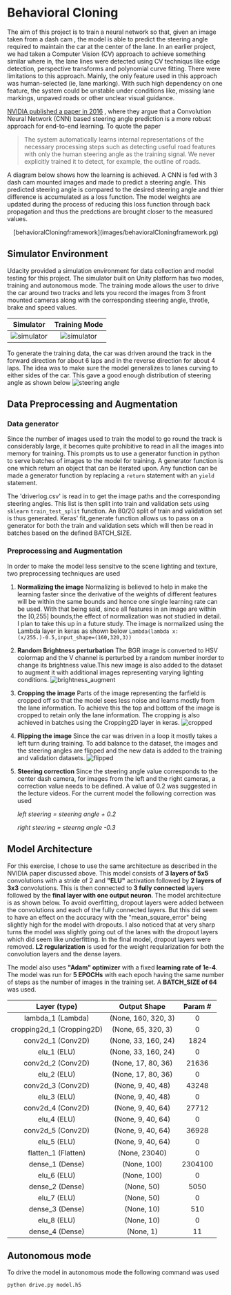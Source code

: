 
# Behavioral Cloning

The aim of this project is to train a neural network so that, given an image taken from a dash cam , 
the model is able to predict the steering angle required to maintain the car at the center of the lane. 
In an earlier project, we had taken a Computer Vision (CV) approach to achieve something similar where in, 
the lane lines were detected using CV techniqus like edge detection, perspective transforms and polynomial curve fitting. 
There were limitations to this approach. Mainly, the only feature used in this approach was human-selected (ie, lane marking). 
With such high dependency on one feature, the system could be unstable under conditions like, missing lane markings, unpaved roads or other
unclear visual guidance. 

[NVIDIA published a paper in 2016](https://images.nvidia.com/content/tegra/automotive/images/2016/solutions/pdf/end-to-end-dl-using-px.pdf) ,
where they argue that a Convolution Neural Network (CNN) based steering angle prediction is a more robust approach for end-to-end 
learning. To quote the paper 

> The system automatically learns internal representations of the necessary processing steps such as detecting useful road features with only the human steering angle
as the training signal. We never explicitly trained it to detect, for example, the outline of roads.

A diagram below shows how the learning is achieved. A CNN is fed with 3 dash cam mounted images and made to predict a steering angle. 
This predicted steering angle is compared to the desired steering angle and thier difference is accumulated as a loss function.
The model weights are updated during the process of reducing this loss function through back propagation and thus the predctions are brought closer to 
the measured values. 

<center> 
[behavioralCloningframework](images/behavioralCloningframework.pg)
</center>

## Simulator Environment

Udacity provided a simulation environment for data collection and model testing for this project. The simulator built on Unity platform
has two modes, training and autonomous mode. The training mode allows the user to drive the car around two tracks and lets you record
the images from 3 front mounted cameras along with the corresponding steering angle, throtle, brake and speed values. 

|Simulator | Training Mode|
:---------:|:------------:|
![simulator](images/simulator.png)|![simulator](images/training_mode.png)|

To generate the training data, the car was driven around the track in the forward direction for about 6 laps and in the reverse direction for about 4 laps. The idea was to make sure the model generalizes to lanes curving to either sides of the car. This gave a good enough distribution of steering angle as shown below
![steering angle](images/steering_dist.png)

## Data Preprocessing and Augmentation

### Data generator
Since the number of images used to train the model to go round the track is considerably large, it becomes quite prohibitive 
to read in all the images into memory for training. This prompts us to use a generator function in python to serve batches of images
to the model for training. A generator function is one which return an object that can be iterated upon. Any function can be made 
a generator function by replacing a ```return``` statement with an ```yield``` statement. 

The 'driverlog.csv' is read in to get the image paths and the corresponding steering angles. This list is then split into train and validation sets using ```sklearn``` ```train_test_split``` function. An 80/20 split of train and validation set is thus generated. Keras' fit_generate function allows us to pass on a generator for both the train and validation sets which will then be read in batches based on the defined BATCH_SIZE. 

### Preprocessing and Augmentation

In order to make the model less sensitve to the scene lighting and texture, two preprocessing techniques are used

1. **Normalizing the image**
	Normalizing is believed to help in make the learning faster since the derivative of the weights of different features will be within the same bounds and hence one single learning rate can be used. With that being said, since all features in an image are within the [0,255] bounds,the effect of normalization was not studied in detail. I plan to take this up in a future study.
	The image is normalized using the Lambda layer in keras as shown below
	```Lambda(lambda x: (x/255.)-0.5,input_shape=(160,320,3))```
2. **Random Brightness perturbation**
	The BGR image is converted to HSV colormap and the V channel is perturbed by a random number inorder to change its brightness value.This new image is also added to the dataset to augment it with additional images representing varying lighting conditions. 
    ![brightness_augment](images/brightness_augment.png)
  
3. **Cropping the image**
	Parts of the image representing the farfield is cropped off so that the model sees less noise and learns mostly from the lane information. To achieve this the top and bottom of the image is cropped to retain only the lane information. The cropping is also achieved in batches using the Cropping2D layer in keras. 
    ![cropped](images/cropped.png)
4. **Flipping the image** 
	Since the car was driven in a loop it mostly takes a left turn during training. To add balance to the dataset, the images and the steering angles are flipped and the new data is added to the training and validation datasets. 
    ![flipped](images/flipped.png)
5. **Steering correction**
   Since the steering angle value corresponds to the center dash camera, for images from the left and the right cameras, a correction value needs to be defined. A value of 0.2 was suggested in the lecture videos. For the current model the following correction was used 

   *left steering = steering angle + 0.2*

   *right steering = steerng angle -0.3*
	
## Model Architecture

For this exercise, I chose to use the same architecture as described in the NVIDIA paper discussed above. This model consists of 
**3 layers of 5x5** convolutions with a stride of 2 and **"ELU"** activation followed by **2 layers of 3x3** convolutions. This is then connected to **3 fully connected** layers followed by the **final layer with one output neuron**. The model architecture is as shown below. To avoid overfitting, dropout layers were added between the convolutions and each of the fully connected layers. But this did seem to have an effect on the accuracy with the "mean_square_error" being slightly high for the model with dropouts. I also noticed that at very sharp turns the model was slightly going out of the lanes with the dropout layers which did seem like underfitting. In the final model, dropout layers were removed. **L2 regularization** is used for the weight reqularization for both the convolution layers and the dense layers. 

The model also uses **"Adam" optimizer** with a fixed **learning rate of 1e-4**.  The model was run for **5 EPOCHs** with each epoch having the same number of steps as the number of images in the training set. A **BATCH_SIZE of 64** was used. 


|Layer (type) |                Output Shape       |       Param #   |
|:------------------:|:------------------------------------:|:---------------------------------------------:|
|lambda_1 (Lambda)   |         (None, 160, 320, 3)   |    0         |
|cropping2d_1 (Cropping2D) |   (None, 65, 320, 3)   |     0         |
|conv2d_1 (Conv2D)     |       (None, 33, 160, 24)  |     1824      |
|elu_1 (ELU)        |          (None, 33, 160, 24)    |   0       |  
|conv2d_2 (Conv2D)    |        (None, 17, 80, 36)    |    21636     |
|elu_2 (ELU)     |             (None, 17, 80, 36)    |    0         |
|conv2d_3 (Conv2D)    |        (None, 9, 40, 48) |        43248   |  
|elu_3 (ELU)     |             (None, 9, 40, 48)   |      0         
|conv2d_4 (Conv2D)   |         (None, 9, 40, 64)  |       27712     
elu_4 (ELU)      |            (None, 9, 40, 64)   |      0         
conv2d_5 (Conv2D)     |       (None, 9, 40, 64)     |    36928     
elu_5 (ELU)       |           (None, 9, 40, 64)     |    0         
flatten_1 (Flatten)    |      (None, 23040)   |          0         
dense_1 (Dense)     |         (None, 100)     |          2304100   
elu_6 (ELU)          |        (None, 100)          |     0         
dense_2 (Dense)    |          (None, 50)       |         5050      
elu_7 (ELU)        |          (None, 50)      |          0         
dense_3 (Dense)    |          (None, 10)       |         510       
elu_8 (ELU)        |          (None, 10)        |        0         
dense_4 (Dense)     |         (None, 1)      |           11        

## Autonomous mode

To drive the model in autonomous mode the following command was used

```python drive.py model.h5```




```python

```
